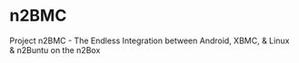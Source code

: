 n2BMC
=====

Project n2BMC - The Endless Integration between Android, XBMC, &amp; Linux &amp; n2Buntu on the n2Box